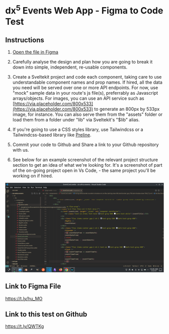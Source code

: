 # dx<sup>5</sup> Events Web App - Figma to Code Test

## Instructions

1. [Open the file in Figma](https://t.ly/hu_MO)

2. Carefully analyse the design and plan how you are going to break it down into simple, independent, re-usable components.

3. Create a Sveltekit project and code each component, taking care to use understandable component names and prop names. If hired, all the data you need will be served over one or more API endpoints. For now, use "mock" sample data in your route's js file(s), preferrably as Javascript arrays/objects. For images, you can use an API service such as [https://via.placeholder.com/800x533](https://via.placeholder.com/800x533) to generate an 800px by 533px image, for instance. You can also serve them from the "assets" folder or load them from a folder under "lib" via Sveltekit's "$lib" alias.

4. If you're going to use a CSS styles library, use Tailwindcss or a Tailwindcss-based library like [Preline](https://preline.co).

5. Commit your code to Github and Share a link to your Github repository with us.

6. See below for an example screenshot of the relevant project structure section to get an idea of what we're looking for. It's a screenshot of part of the on-going project open in Vs Code, - the same project you'll be working on if hired.

![screenshot](./screenshot_.png)

## Link to Figma File

https://t.ly/hu_MO

## Link to this test on Github

https://t.ly/QWTKg
